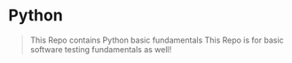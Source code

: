 # Python
> This Repo contains Python basic fundamentals
> This Repo is for basic software testing fundamentals as well! 
